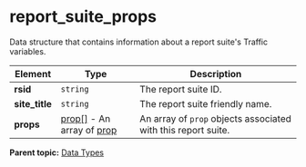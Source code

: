 # report_suite_props

Data structure that contains information about a report suite's Traffic variables.

|Element|Type|Description|
|-------|----|-----------|
| **rsid** | `string` | The report suite ID. |
| **site_title** | `string` | The report suite friendly name. |
| **props** | [prop[]](r_prop_array.md#) - An array of [prop](r_prop.md#)| An array of `prop` objects associated with this report suite. |

**Parent topic:** [Data Types](../data_types/c_datatypes.md)

